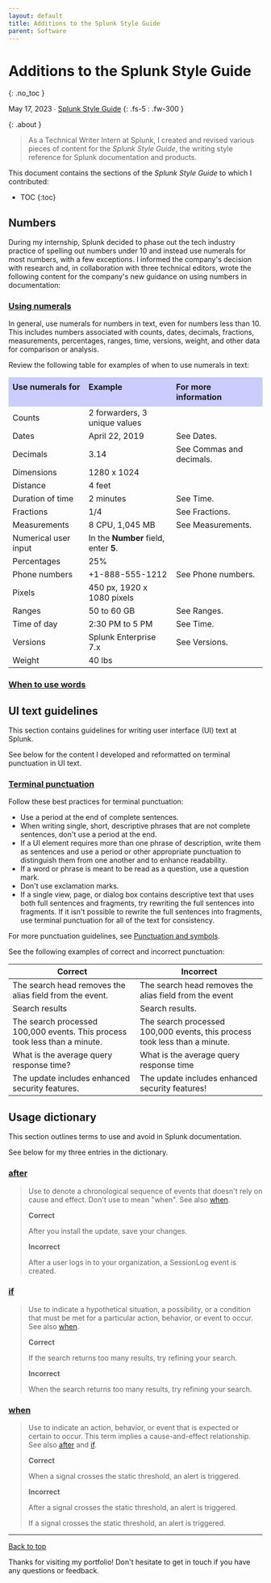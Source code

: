 ```yaml
---
layout: default
title: Additions to the Splunk Style Guide
parent: Software
---
```


# Additions to the Splunk Style Guide
{: .no_toc }

May 17, 2023 ∙ [Splunk Style Guide](https://docs.splunk.com/Documentation/StyleGuide/current/StyleGuide/Howtouse)
{: .fs-5 : .fw-300 }

{:  .about }
> As a Technical Writer Intern at Splunk, I created and revised various pieces of content for the _Splunk Style Guide_, the writing style reference for Splunk documentation and products.

This document contains the sections of the _Splunk Style Guide_ to which I contributed:

- TOC
{:toc}

## Numbers

During my internship, Splunk decided to phase out the tech industry practice of spelling out numbers under 10 and instead use numerals for most numbers, with a few exceptions. I informed the company's decision with research and, in collaboration with three technical editors, wrote the following content for the company's new guidance on using numbers in documentation:

### [Using numerals](https://docs.splunk.com/Documentation/StyleGuide/current/StyleGuide/Numbersornumerals#Using_numerals)

In general, use numerals for numbers in text, even for numbers less than 10. This includes numbers associated with counts, dates, decimals, fractions, measurements, percentages, ranges, time, versions, weight, and other data for comparison or analysis.

Review the following table for examples of when to use numerals in text:

<table>
    <tbody>
        <tr>
            <td style="background-color:rgb(204, 204, 255) !important;border-bottom:1px solid rgb(204, 204, 255);border-top:1px solid rgb(204, 204, 255);padding:8px;vertical-align:top;">
                <strong>Use numerals for</strong>
            </td>
            <td style="background-color:rgb(204, 204, 255) !important;border-bottom:1px solid rgb(204, 204, 255);border-top:1px solid rgb(204, 204, 255);padding:8px;vertical-align:top;">
                <strong>Example</strong>
            </td>
            <td style="background-color:rgb(204, 204, 255) !important;border-bottom:1px solid rgb(204, 204, 255);border-top:1px solid rgb(204, 204, 255);padding:8px;vertical-align:top;">
                <strong>For more information</strong> &nbsp;
            </td>
        </tr>
        <tr>
            <td>
                Counts
            </td>
            <td>
                2 forwarders, 3 unique values
            </td>
            <td>
                &nbsp;
            </td>
        </tr>
        <tr>
            <td>
                Dates
            </td>
            <td>
                April 22, 2019
            </td>
            <td>
                See Dates.
            </td>
        </tr>
        <tr>
            <td>
                Decimals
            </td>
            <td>
                3.14
            </td>
            <td>
                See Commas and decimals.
            </td>
        </tr>
        <tr>
            <td>
                Dimensions
            </td>
            <td>
                1280 x 1024
            </td>
            <td>
                &nbsp;
            </td>
        </tr>
        <tr>
            <td>
                Distance
            </td>
            <td>
                4 feet
            </td>
            <td>
                &nbsp;
            </td>
        </tr>
        <tr>
            <td>
                Duration of time
            </td>
            <td>
                2 minutes
            </td>
            <td>
                See Time.
            </td>
        </tr>
        <tr>
            <td>
                Fractions
            </td>
            <td>
                1/4
            </td>
            <td>
                See Fractions.
            </td>
        </tr>
        <tr>
            <td>
                Measurements
            </td>
            <td>
                8 CPU, 1,045 MB
            </td>
            <td>
                See Measurements.
            </td>
        </tr>
        <tr>
            <td>
                Numerical user input
            </td>
            <td>
                In the <strong>Number </strong>field, enter <strong>5</strong>.
            </td>
            <td>
                &nbsp;
            </td>
        </tr>
        <tr>
            <td>
                Percentages
            </td>
            <td>
                25%
            </td>
            <td>
                &nbsp;
            </td>
        </tr>
        <tr>
            <td>
                Phone numbers
            </td>
            <td>
                +1-888-555-1212
            </td>
            <td>
                See Phone numbers.
            </td>
        </tr>
        <tr>
            <td>
                Pixels
            </td>
            <td>
                450 px, 1920 x 1080 pixels
            </td>
            <td>
                &nbsp;
            </td>
        </tr>
        <tr>
            <td>
                Ranges
            </td>
            <td>
                50 to 60 GB
            </td>
            <td>
                See Ranges.
            </td>
        </tr>
        <tr>
            <td>
                Time of day
            </td>
            <td>
                2:30 PM to 5 PM
            </td>
            <td>
                See Time.
            </td>
        </tr>
        <tr>
            <td>
                Versions
            </td>
            <td>
                Splunk Enterprise 7.x
            </td>
            <td>
                See Versions.
            </td>
        </tr>
        <tr>
            <td>
                Weight
            </td>
            <td>
                40 lbs
            </td>
            <td>
                &nbsp;
            </td>
        </tr>
    </tbody>
</table>


### [When to use words]()

## UI text guidelines

This section contains guidelines for writing user interface (UI) text at Splunk.

See below for the content I developed and reformatted on terminal punctuation in UI text.

### [Terminal punctuation](https://docs.splunk.com/Documentation/StyleGuide/current/StyleGuide/UIGuidelines#Terminal_punctuation)

Follow these best practices for terminal punctuation:

*   Use a period at the end of complete sentences.
*   When writing single, short, descriptive phrases that are not complete sentences, don't use a period at the end.
*   If a UI element requires more than one phrase of description, write them as sentences and use a period or other appropriate punctuation to distinguish them from one another and to enhance readability.
*   If a word or phrase is meant to be read as a question, use a question mark.
*   Don't use exclamation marks.
*   If a single view, page, or dialog box contains descriptive text that uses both full sentences and fragments, try rewriting the full sentences into fragments. If it isn't possible to rewrite the full sentences into fragments, use terminal punctuation for all of the text for consistency.

For more punctuation guidelines, see [Punctuation and symbols](http://docs.splunk.com/Documentation/StyleGuide/current/StyleGuide/Showingsymbolsintext).

See the following examples of correct and incorrect punctuation:

| Correct | Incorrect |
| --- | --- |
| The search head removes the alias field from the event. | The search head removes the alias field from the event |
| Search results | Search results. |
| The search processed 100,000 events. This process took less than a minute. | The search processed 100,000 events, this process took less than a minute. |
| What is the average query response time? | What is the average query response time |
| The update includes enhanced security features. | The update includes enhanced security features! |

## Usage dictionary

This section outlines terms to use and avoid in Splunk documentation.

See below for my three entries in the dictionary.

### [after](https://docs.splunk.com/Documentation/StyleGuide/current/StyleGuide/Usagedictionary#A)

> Use to denote a chronological sequence of events that doesn't rely on cause and effect. Don't use to mean "when". See also [when](#when).
> 
> **Correct**
> 
> After you install the update, save your changes.
> 
> **Incorrect**
> 
> After a user logs in to your organization, a SessionLog event is created.

### [if](https://docs.splunk.com/Documentation/StyleGuide/current/StyleGuide/Usagedictionary#I)

> Use to indicate a hypothetical situation, a possibility, or a condition that must be met for a particular action, behavior, or event to occur. See also [when](#when).
> 
> **Correct**
> 
> If the search returns too many results, try refining your search.
> 
> **Incorrect**
> 
> When the search returns too many results, try refining your search.

### [when](http://docs.splunk.com/Documentation/StyleGuide/current/StyleGuide/Usagedictionary#W)

> Use to indicate an action, behavior, or event that is expected or certain to occur. This term implies a cause-and-effect relationship. See also [after](#after) and [if](#if).
> 
> **Correct**
> 
> When a signal crosses the static threshold, an alert is triggered.
> 
> **Incorrect**
> 
> After a signal crosses the static threshold, an alert is triggered.
> 
> If a signal crosses the static threshold, an alert is triggered.

---

[Back to top](#top)

Thanks for visiting my portfolio! Don't hesitate to get in touch if you have any questions or feedback.

